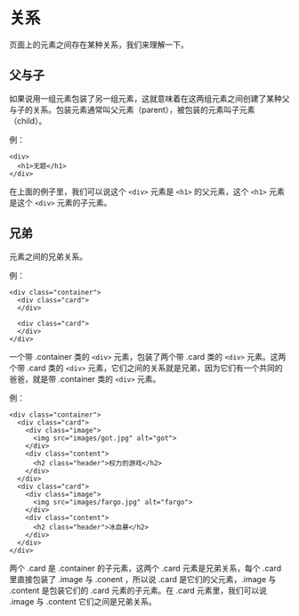 # 关系

页面上的元素之间存在某种关系，我们来理解一下。

## 

## 父与子

如果说用一组元素包装了另一组元素，这就意味着在这两组元素之间创建了某种父与子的关系。包装元素通常叫父元素（parent），被包装的元素叫子元素（child）。

例：

```
<div>
  <h1>无题</h1>
</div>
```

在上面的例子里，我们可以说这个 `<div>` 元素是 `<h1>` 的父元素，这个 `<h1>` 元素是这个 `<div>` 元素的子元素。

## 兄弟

元素之间的兄弟关系。

例：

```
<div class="container">
  <div class="card">
  </div>

  <div class="card">
  </div>
</div>
```

一个带 .container 类的 `<div>` 元素，包装了两个带 .card 类的 `<div>` 元素。这两个带 .card 类的 `<div>` 元素，它们之间的关系就是兄弟，因为它们有一个共同的爸爸，就是带 .container 类的 `<div>` 元素。

例：

```
<div class="container">
  <div class="card">
    <div class="image">
      <img src="images/got.jpg" alt="got">
    </div>
    <div class="content">
      <h2 class="header">权力的游戏</h2>
    </div>
  </div>
  <div class="card">
    <div class="image">
      <img src="images/fargo.jpg" alt="fargo">
    </div>
    <div class="content">
      <h2 class="header">冰血暴</h2>
    </div>
  </div>
</div>
```

两个 .card 是 .container 的子元素，这两个 .card 元素是兄弟关系，每个 .card 里直接包装了 .image 与 .conent ，所以说 .card 是它们的父元素，.image 与 .content 是包装它们的 .card 元素的子元素。在 .card 元素里，我们可以说 .image 与 .content 它们之间是兄弟关系。

